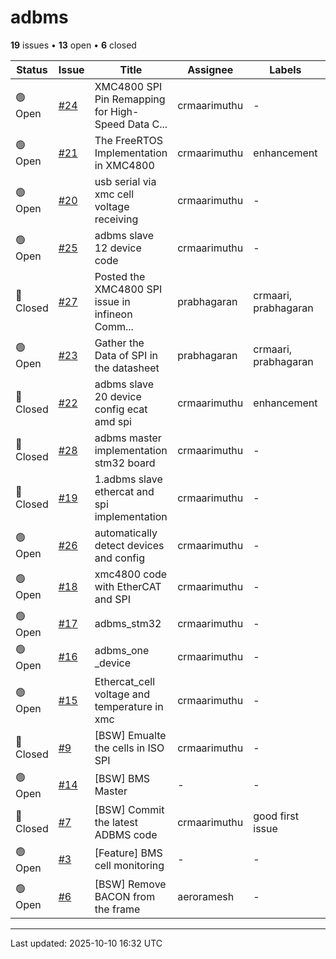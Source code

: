 # adbms

**19** issues • **13** open • **6** closed

<table class="github-issue-table">
<thead>
<tr>
<th>Status</th>
<th>Issue</th>
<th>Title</th>
<th>Assignee</th>
<th>Labels</th>
<th>Updated</th>
</tr>
</thead>
<tbody>
<tr><td>🟢 Open</td><td><a href='./issue-24-XMC4800-SPI-Pin-Remapping-for-High-Speed-Data-Comm.md'>#24</a></td><td>XMC4800 SPI Pin Remapping for High-Speed Data C...</td><td>crmaarimuthu</td><td>-</td><td>2024-12-05</td></tr>
<tr><td>🟢 Open</td><td><a href='./issue-21-The-FreeRTOS-Implementation-in-XMC4800.md'>#21</a></td><td>The FreeRTOS Implementation in XMC4800</td><td>crmaarimuthu</td><td>enhancement</td><td>2024-12-03</td></tr>
<tr><td>🟢 Open</td><td><a href='./issue-20-usb-serial-via-xmc-cell-voltage-receiving.md'>#20</a></td><td>usb serial via xmc cell voltage receiving</td><td>crmaarimuthu</td><td>-</td><td>2024-12-03</td></tr>
<tr><td>🟢 Open</td><td><a href='./issue-25-adbms--slave-12-device--code.md'>#25</a></td><td>adbms  slave 12 device  code</td><td>crmaarimuthu</td><td>-</td><td>2024-12-03</td></tr>
<tr><td>🔴 Closed</td><td><a href='./issue-27-Posted-the-XMC4800-SPI-issue-in--infineon--Communi.md'>#27</a></td><td>Posted the XMC4800 SPI issue in  infineon  Comm...</td><td>prabhagaran</td><td>crmaari, prabhagaran</td><td>2024-11-30</td></tr>
<tr><td>🟢 Open</td><td><a href='./issue-23-Gather-the-Data-of-SPI-in-the-datasheet.md'>#23</a></td><td>Gather the Data of SPI in the datasheet</td><td>prabhagaran</td><td>crmaari, prabhagaran</td><td>2024-11-30</td></tr>
<tr><td>🔴 Closed</td><td><a href='./issue-22-adbms-slave-20-device-config-ecat-amd-spi.md'>#22</a></td><td>adbms slave 20 device config ecat amd spi</td><td>crmaarimuthu</td><td>enhancement</td><td>2024-11-29</td></tr>
<tr><td>🔴 Closed</td><td><a href='./issue-28-adbms-master-implementation-stm32-board.md'>#28</a></td><td>adbms master implementation stm32 board</td><td>crmaarimuthu</td><td>-</td><td>2024-11-29</td></tr>
<tr><td>🔴 Closed</td><td><a href='./issue-19-1adbms-slave-ethercat-and-spi-implementation.md'>#19</a></td><td>1.adbms slave ethercat and spi implementation</td><td>crmaarimuthu</td><td>-</td><td>2024-11-29</td></tr>
<tr><td>🟢 Open</td><td><a href='./issue-26-automatically-detect-devices-and-config.md'>#26</a></td><td>automatically detect devices and config</td><td>crmaarimuthu</td><td>-</td><td>2024-11-29</td></tr>
<tr><td>🟢 Open</td><td><a href='./issue-18-xmc4800-code-with-EtherCAT-and-SPI.md'>#18</a></td><td>xmc4800 code with EtherCAT and SPI</td><td>crmaarimuthu</td><td>-</td><td>2024-11-11</td></tr>
<tr><td>🟢 Open</td><td><a href='./issue-17-adbms_stm32.md'>#17</a></td><td>adbms_stm32</td><td>crmaarimuthu</td><td>-</td><td>2024-10-19</td></tr>
<tr><td>🟢 Open</td><td><a href='./issue-16-adbms_one-_device.md'>#16</a></td><td>adbms_one _device</td><td>crmaarimuthu</td><td>-</td><td>2024-10-16</td></tr>
<tr><td>🟢 Open</td><td><a href='./issue-15-Ethercat_cell-voltage--and-temperature--in-xmc.md'>#15</a></td><td>Ethercat_cell voltage  and temperature  in xmc</td><td>crmaarimuthu</td><td>-</td><td>2024-09-25</td></tr>
<tr><td>🔴 Closed</td><td><a href='./issue-9-BSW-Emualte-the-cells-in-ISO-SPI.md'>#9</a></td><td>[BSW] Emualte the cells in ISO SPI</td><td>crmaarimuthu</td><td>-</td><td>2024-09-15</td></tr>
<tr><td>🟢 Open</td><td><a href='./issue-14-BSW-BMS-Master.md'>#14</a></td><td>[BSW] BMS Master </td><td>-</td><td>-</td><td>2024-08-09</td></tr>
<tr><td>🔴 Closed</td><td><a href='./issue-7-BSW-Commit-the-latest-ADBMS-code.md'>#7</a></td><td>[BSW] Commit the latest ADBMS code </td><td>crmaarimuthu</td><td>good first issue</td><td>2024-08-02</td></tr>
<tr><td>🟢 Open</td><td><a href='./issue-3-Feature-BMS-cell-monitoring.md'>#3</a></td><td>[Feature] BMS cell monitoring</td><td>-</td><td>-</td><td>2024-07-09</td></tr>
<tr><td>🟢 Open</td><td><a href='./issue-6-BSW-Remove-BACON--from-the-frame.md'>#6</a></td><td>[BSW] Remove BACON  from the frame </td><td>aeroramesh</td><td>-</td><td>2024-07-07</td></tr>
</tbody>
</table>

---

Last updated: 2025-10-10 16:32 UTC